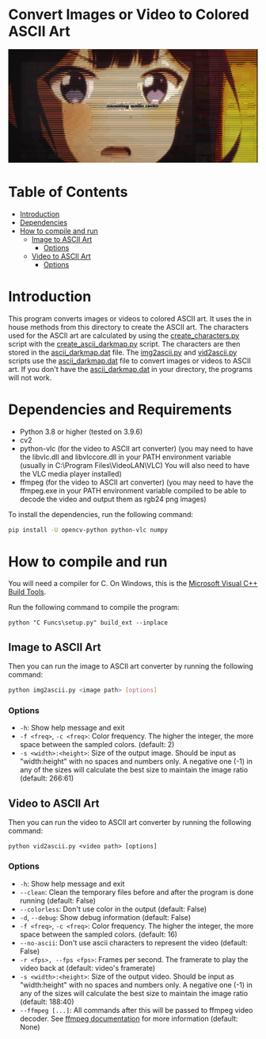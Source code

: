 # Convert Images or Video to Colored ASCII Art

![Sample Image](Images/image.png)

# Table of Contents
- [Introduction](#introduction)
- [Dependencies](#dependencies)
- [How to compile and run](#how-to-compile-and-run)
  - [Image to ASCII Art](#image-to-ascii-art)
    - [Options](#options)
  - [Video to ASCII Art](#video-to-ascii-art)
    - [Options](#options-1)


# Introduction
This program converts images or videos to colored ASCII art. It uses the in house methods from this directory to create the ASCII art. The characters used for the ASCII art are calculated by using the [create_characters.py](create_characters.py) script with the [create_ascii_darkmap.py](create_ascii_darkmap.py) script. The characters are then stored in the [ascii_darkmap.dat](ascii_darkmap.dat) file. The [img2ascii.py](img2ascii.py) and [vid2ascii.py](vid2ascii.py) scripts use the [ascii_darkmap.dat](ascii_darkmap.dat) file to convert images or videos to ASCII art. If you don't have the [ascii_darkmap.dat](ascii_darkmap.dat) in your directory, the programs will not work.

# Dependencies and Requirements
- Python 3.8 or higher (tested on 3.9.6)
- cv2
- python-vlc (for the video to ASCII art converter) (you may need to have the libvlc.dll and libvlccore.dll in your PATH environment variable (usually in C:\Program Files\VideoLAN\VLC) You will also need to have the VLC media player installed)
- ffmpeg (for the video to ASCII art converter) (you may need to have the ffmpeg.exe in your PATH environment variable compiled to be able to decode the video and output them as rgb24 png images)

To install the dependencies, run the following command:
```bash
pip install -U opencv-python python-vlc numpy
```

# How to compile and run
You will need a compiler for C. On Windows, this is the [Microsoft Visual C++ Build Tools](https://visualstudio.microsoft.com/visual-cpp-build-tools/).

Run the following command to compile the program:
```
python "C Funcs\setup.py" build_ext --inplace
```

## Image to ASCII Art
Then you can run the image to ASCII art converter by running the following command:
```bash
python img2ascii.py <image path> [options]
```

### Options
- `-h`: Show help message and exit
- `-f <freq>`, `-c <freq>`: Color frequency. The higher the integer, the more space between the sampled colors. (default: 2)
- `-s <width>:<height>`: Size of the output image. Should be input as "width:height" with no spaces and numbers only. A negative one (-1) in any of the sizes will calculate the best size to maintain the image ratio (default: 266:61)

## Video to ASCII Art
Then you can run the video to ASCII art converter by running the following command:
```shell
python vid2ascii.py <video path> [options]
```

### Options
- `-h`: Show help message and exit
- `--clean`: Clean the temporary files before and after the program is done running (default: False)
- `--colorless`: Don't use color in the output (default: False)
- `-d`, `--debug`: Show debug information (default: False)
- `-f <freq>`, `-c <freq>`: Color frequency. The higher the integer, the more space between the sampled colors. (default: 16)
- `--no-ascii`: Don't use ascii characters to represent the video (default: False)
- `-r <fps>, --fps <fps>`: Frames per second. The framerate to play the video back at (default: video's framerate)
- `-s <width>:<height>`: Size of the output video. Should be input as "width:height" with no spaces and numbers only. A negative one (-1) in any of the sizes will calculate the best size to maintain the image ratio (default: 188:40)
- `--ffmpeg [...]`: All commands after this will be passed to ffmpeg video decoder. See [ffmpeg documentation](https://ffmpeg.org/ffmpeg.html) for more information (default: None)